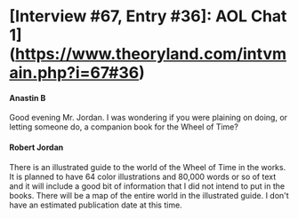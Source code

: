 # [Interview #67, Entry #36]: AOL Chat 1](https://www.theoryland.com/intvmain.php?i=67#36)

#### Anastin B

Good evening Mr. Jordan. I was wondering if you were plaining on doing, or letting someone do, a companion book for the Wheel of Time?

#### Robert Jordan

There is an illustrated guide to the world of the Wheel of Time in the works. It is planned to have 64 color illustrations and 80,000 words or so of text and it will include a good bit of information that I did not intend to put in the books. There will be a map of the entire world in the illustrated guide. I don't have an estimated publication date at this time.

